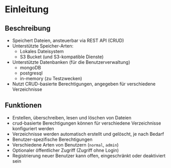 # Einleitung

## Beschreibung
* Speichert Dateien, ansteuerbar via REST API (CRUD)
* Unterstützte Speicher-Arten:
  * Lokales Dateisystem
  * S3 Bucket (und S3-kompatible Dienste)
* Unterstützte Datenbanken (für die Benutzerverwaltung)
  * mongoDB
  * postgresql
  * in-memory (zu Testzwecken)
* Nutzt CRUD-basierte Berechtigungen, angegeben für verschiedene Verzeichnisse

## Funktionen
* Erstellen, überschreiben, lesen und löschen von Dateien
* crud-basierte Berechtigungen können für verschiedene Verzeichnisse konfiguriert werden
* Verzeichnisse werden automatisch erstellt und gelöscht, je nach Bedarf
* Benutzer-spezifische Berechtigungen
* Verschiedene Arten von Benutzern (`normal`, `admin`)
* Optionaler öffentlicher Zugriff (Zugriff ohne Login)
* Registrierung neuer Benutzer kann offen, eingeschränkt oder deaktiviert sein
